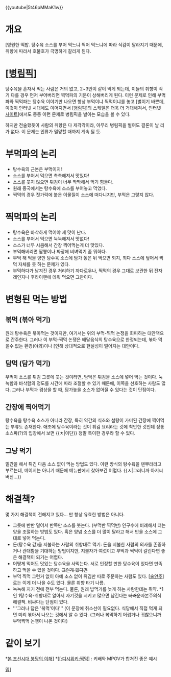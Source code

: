 <!-- 문서 제목은 가나다순으로 작성하여, 부먹이 먼저옵니다. -->
{{youtube|5t46pMMaK1w}}<br />

# 개요
[영원한 떡밥. 탕수육 소스를 부어 먹느냐 찍어 먹느냐에 따라 식감이 달라지기 때문에, 취향에 따라서 호불호가 극명하게 갈리게 된다.

# [[병림픽]([탕수육]]계의)]
탕수육을 혼자서 먹는 사람은 거의 없고, 2~3인이 같이 먹게 되는데, 이들의 취향이 각기 다를 경우 먼저 부어버리면 찍먹파의 기분이 상해버리게 된다. 이런 문제로 인해 부먹파와 찍먹파는 탕수육 이야기만 나오면 항상 부먹이냐 찍먹이냐를 놓고 [벌이기 바쁜데, 이것이 인터넷 시대에도 이어지면서 [[병림픽]([병림픽]]을)]의 스케일은 더욱 더 거대해져서, 인터넷 [사이트]([커뮤니티)]에서도 종종 이런 문제로 병림픽을 벌이는 모습을 볼 수 있다.

하지만 전술했듯이 사람의 취향은 다 제각각이라, 아무리 병림픽을 벌여도 결론이 날 리가 없다. 이 문제는 인류가 멸망할 때까지 계속 될 듯.

# 부먹파의 논리
* 탕수육의 근본은 부먹이지!
* 소스를 부어서 먹으면 촉촉해져서 맛있다!
* 소스를 붓지 않으면 튀김이 너무 딱딱해서 먹기 힘들다.
* 원래 중국에서는 탕수육에 소스를 부어놓고 먹었다.
* 찍먹의 경우 젓가락에 붙은 이물질이 소스에 떠다니지만, 부먹은 그렇지 않다.

# 찍먹파의 논리
* 탕수육은 바삭하게 먹어야 제 맛이 난다.
* 소스를 부어서 먹으면 눅눅해져서 맛없다!
* 소스가 너무 시큼해서 간장 찍어먹는게 더 맛있다.
* 부먹해버리면 짬뽕이나 짜장에 비벼먹기 좀 뭐하다.
* 부먹 해 먹을 양만 탕수육 소스에 담가 놓은 뒤 먹으면 되지, 죄다 소스에 덮어서 찍먹 자체를 못 하는 문제가 있다.
* 부먹하다가 남겨진 경우 처리하기 까다로우나, 찍먹의 경우 그대로 보관한 뒤 전자레인지나 후라이팬에 데워 먹으면 그만이다.

# 변형된 먹는 방법 
## 볶먹 (볶아 먹기) 
원래 탕수육은 볶아먹는 것이지만, 여기서는 위의 부먹-찍먹 논쟁을 회피하는 대안책으로 간주한다. 그러나 이 부먹-찍먹 논쟁은 배달음식의 탕수육으로 한정되는데, 볶아 먹을수 없는 환경(야외)이나 [인해 상대적으로 현실성이 떨어지는 대안이다.

## 담먹 (담가 먹기) 
부먹이 소스를 튀김 그릇에 붓는 것이라면, 담먹은 튀김을 소스에 넣어 먹는 것이다. 눅눅함과 바삭함의 정도를 시간에 따라 조절할 수 있기 때문에, 이쪽을 선호하는 사람도 많다. 그러나 부먹과 겸상을 할 때, 담가놓을 소스가 없어질 수 있다는 것이 단점이다.

## 간장에 찍어먹기
탕수육을 탕수육 소스가 아니라 간장, 특히 약간의 식초와 설탕이 가미된 간장에 찍어먹는 부류도 존재한다. 애초에 탕수육이라는 것이 튀김 요리라는 것에 착안한 것인데 정통 소스파(?)의 입장에서 보면 {{ㅊ|이단}} 정말 특이한 경우라 할 수 있다.

## 그냥 먹기 
밑간을 해서 튀긴 다음 소스 없이 먹는 방법도 있다. 이런 방식의 탕수육을 덴뿌라라고 부르는데, 메이저는 아니기 때문에 메뉴판에서 찾아보긴 어렵다.
{{ㅊ|그러니까 아저씨 버전...}}

# 해결책? 
몇 가지 해결책이 전해지고 있다... 만 항상 유효한 방법은 아니다.
* 그릇에 반반 덜어서 반쪽만 소스를 붓는다. (부먹반 찍먹반) 인구수에 비례해서 더는 양을 조절하는 방법도 있다. 혹은 양념 소스를 더 많이 달라고 해서 반을 소스에 그대로 넣어 먹는다.
* 돈(탕수육 값)을 지불하는 사람의 취향대로 먹기: 돈을 지불한 사람의 의사를 존중하거나 관대함을 기대하는 방법이지만, 지불자가 여럿이고 부먹과 찍먹이 갈린다면 좋은 해결책이 되기는 어렵다.
* 어떻게 먹어도 맛있는 탕수육을 사먹는다. 서로 인정할 만한 탕수육이 있다면 만족하고 먹을 수 있을 것이다. <s>그런게 있다면</s>
* 부먹 찍먹 그런거 없이 아예 소스 없이 튀김만 따로 주문하는 사람도 있다. [[술안주]([귀차니즘]]으로)]로는 이게 더 나을 수도 있다. 물론 취향 타기 나름.
* 눅눅해 지기 전에 전부 먹는다. 물론, 원래 밥먹기를 늦게 하는 사람한테는 쥐약.
*1인 1탕수육-취향대로 알아서 자기것을 시키고 많으면 남긴다는  <s>더러운</s>자본주의식 해결책. 비싸다는 단점이 있다.
* '''그러나 답은 '볶먹'이다''' (이 문장에 취소선이 필요없다. 식당에서 직접 먹게 되면 미리 볶아서 나오는 것에서 알 수 있다. (그러나 볶먹하기 어렵거나 귀찮으니까 부먹찍먹 논쟁이 나온 것이다)

# 같이 보기
*[본 조선시대 붕당의 이해]([탕수육으로)]
*[[[:디시위키:찍먹]([:디시위키:부먹]],)] : 키배와 MPOV가 합쳐진 좋은 예시

[밈]([분류:식문화]][[분류:인터넷)]
